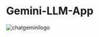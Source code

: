 # Gemini-LLM-App

![chatgeminilogo](https://github.com/SoumyadeepOSD/Gemini-LLM-App/assets/115442240/98b47c14-7de5-457d-80f1-bb2f52796af9)
